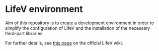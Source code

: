 # LifeV environment

Aim of this repository is to create a development environment in order to simplify the configuration of LifeV and the installation of the necessary third-part libraries.

For further details, see [this page](https://bitbucket.org/lifev-dev/lifev-release/wiki/lifev-env) on the official LifeV wiki.
